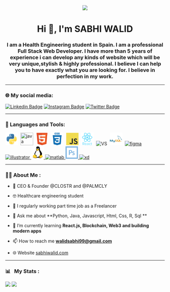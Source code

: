 <div id="header" align="center">
    <img src= "https://user-images.githubusercontent.com/101206416/222605349-723f297a-475e-4736-8298-6bbd00015870.png" />
    <h1 align="center">Hi 👋, I'm SABHI WALID</h1>
    <h3 align="center">I am a Health Engineering student in Spain. I am a professional Full Stack Web Developer. I have more than 5 years of experience i can develop any kinds of website which will be very unique,stylish & highly professional. I believe I can help you to have exactly what you are looking for. I believe in perfection in my work. </h3>
</div>

---
### 🌐 **My social media:**

[![Linkedin Badge](https://img.shields.io/badge/LinkedIn-0077B5?style=for-the-badge&logo=linkedin&logoColor=white)](https://www.linkedin.com/in/sabhi-walid-062215205/)
[![Instagram Badge](https://img.shields.io/badge/Instagram-E4405F?style=for-the-badge&logo=instagram&logoColor=white)](https://www.instagram.com/walid_sby/?next=%2F)
[![Twitter Badge](https://img.shields.io/badge/Twitter-1DA1F2?style=for-the-badge&logo=twitter&logoColor=white)](https://twitter.com/WalidSabhi2)

---
<div align="left">
    <h3>🔨 Languages and Tools:</h3>
    <div>
        <img src="https://github.com/devicons/devicon/blob/master/icons/python/python-original.svg" title="python" **alt="python" width="40" height="40"/>&nbsp;
        <img src="https://cdn.jsdelivr.net/gh/devicons/devicon/icons/java/java-original-wordmark.svg" title="java" **alt="java" width="40" height="40"/>&nbsp;
        <img src="https://github.com/devicons/devicon/blob/master/icons/html5/html5-original.svg" title="HTML5" alt="HTML" width="40" height="40"/>&nbsp;
        <img src="https://github.com/devicons/devicon/blob/master/icons/css3/css3-plain-wordmark.svg"  title="CSS3" alt="CSS" width="40" height="40"/>&nbsp;
        <img src="https://github.com/devicons/devicon/blob/master/icons/javascript/javascript-original.svg" title="JavaScript" alt="JavaScript" width="40" height="40"/>&nbsp;
        <img src="https://github.com/devicons/devicon/blob/master/icons/react/react-original-wordmark.svg" title="React" alt="React" width="40" height="40"/>&nbsp;
        <img src="https://cdn.jsdelivr.net/gh/devicons/devicon/icons/visualstudio/visualstudio-plain.svg" title="VS" alt="VS" width="40" height="40"/>&nbsp;
        <img src="https://github.com/devicons/devicon/blob/master/icons/mysql/mysql-original-wordmark.svg" title="MySQL"  alt="MySQL" width="40" height="40"/>&nbsp;
        <a href="https://www.figma.com/" target="_blank" rel="noreferrer"> <img src="https://www.vectorlogo.zone/logos/figma/figma-icon.svg" alt="figma" width="40" height="40"/> </a> <a href="https://www.adobe.com/in/products/illustrator.html" target="_blank" rel="noreferrer"> <img src="https://www.vectorlogo.zone/logos/adobe_illustrator/adobe_illustrator-icon.svg" alt="illustrator" width="40" height="40"/> </a> <a href="https://www.linux.org/" target="_blank" rel="noreferrer"> <img src="https://raw.githubusercontent.com/devicons/devicon/master/icons/linux/linux-original.svg" alt="linux" width="40" height="40"/> </a> <a href="https://www.mathworks.com/" target="_blank" rel="noreferrer"> <img src="https://upload.wikimedia.org/wikipedia/commons/2/21/Matlab_Logo.png" alt="matlab" width="40" height="40"/> </a> <a href="https://www.photoshop.com/en" target="_blank" rel="noreferrer"> <img src="https://raw.githubusercontent.com/devicons/devicon/master/icons/photoshop/photoshop-line.svg" alt="photoshop" width="40" height="40"/> </a> <a href="https://www.adobe.com/products/xd.html" target="_blank" rel="noreferrer"> <img src="https://cdn.worldvectorlogo.com/logos/adobe-xd.svg" alt="xd" width="40" height="40"/> </a> 
      </div>
    
    
---

### 👨‍💻 About Me :

- 🤝 CEO & Founder @CLOSTR and @PALMCLY

- 🤓 Healthcare engineering student

- 📝 I regularly working part time job as a Freelancer

- 💬 Ask me about **Python, Java, Javascript, Html, Css, R, Sql **

- 🌱 I’m currently learning **React.js, Blockchain, Web3 and building modern apps**

- 📫 How to reach me **walidsabhi99@gmail.com**

- 🌐 Website [sabhiwalid.com](https://sabhiwalid.com/)


      
</div>

---

### 📊 &nbsp; My Stats :

<p>
  <img height="180em" src="https://github-readme-stats.vercel.app/api?username=flooki10&&theme=vision-friendly-dark&show_icons=true&hide_border=false&&count_private=true&include_all_commits=true" />
  <img height="180em" src="https://github-readme-stats.vercel.app/api/top-langs/?username=flooki10&layout=compact&theme=vision-friendly-dark"/>
</p>
